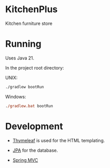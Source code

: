 # KitchenPlus
Kitchen furniture store

# Running

Uses Java 21.

In the project root directory:

UNIX:
```sh
./gradlew bootRun
```
Windows:
```ps
./gradlew.bat bootRun
```

# Development

- [Thymeleaf](https://www.thymeleaf.org/) is used for the HTML templating.

- [JPA](https://spring.io/projects/spring-data-jpa) for the database.

- [Spring MVC](https://docs.spring.io/spring-boot/how-to/spring-mvc.html)
